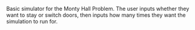 Basic simulator for the Monty Hall Problem. The user inputs whether they want to stay or switch doors, then inputs how many times they want the simulation to run for.
